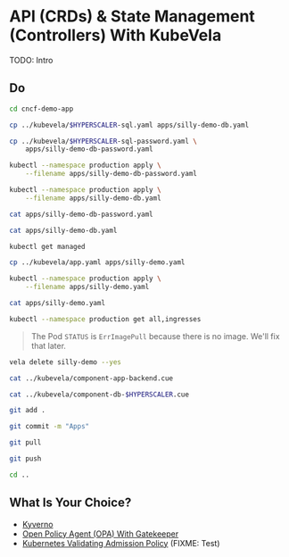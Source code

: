 # API (CRDs) & State Management (Controllers) With KubeVela

TODO: Intro

## Do

```sh
cd cncf-demo-app

cp ../kubevela/$HYPERSCALER-sql.yaml apps/silly-demo-db.yaml

cp ../kubevela/$HYPERSCALER-sql-password.yaml \
    apps/silly-demo-db-password.yaml

kubectl --namespace production apply \
    --filename apps/silly-demo-db-password.yaml

kubectl --namespace production apply \
    --filename apps/silly-demo-db.yaml

cat apps/silly-demo-db-password.yaml

cat apps/silly-demo-db.yaml

kubectl get managed

cp ../kubevela/app.yaml apps/silly-demo.yaml

kubectl --namespace production apply \
    --filename apps/silly-demo.yaml

cat apps/silly-demo.yaml

kubectl --namespace production get all,ingresses
```

> The Pod `STATUS` is `ErrImagePull` because there is no image. We'll fix that later.

```sh
vela delete silly-demo --yes

cat ../kubevela/component-app-backend.cue

cat ../kubevela/component-db-$HYPERSCALER.cue

git add .

git commit -m "Apps"

git pull

git push

cd ..
```

## What Is Your Choice?

* [Kyverno](../policies-idp/kubecon-london-kyverno.md)
* [Open Policy Agent (OPA) With Gatekeeper](../policies-idp/kubecon-london-gatekeeper.md)
* [Kubernetes Validating Admission Policy](../policies-idp/kubecon-london-vap.md) (FIXME: Test)
